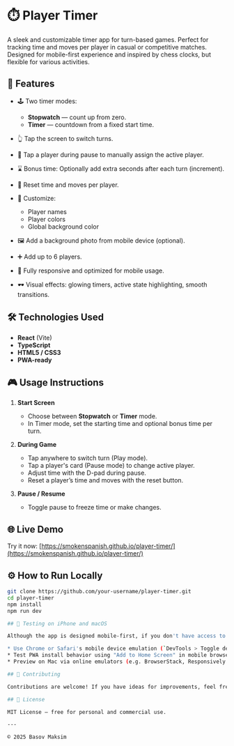 # ⏱️ Player Timer

A sleek and customizable timer app for turn-based games. Perfect for tracking time and moves per player in casual or competitive matches. Designed for mobile-first experience and inspired by chess clocks, but flexible for various activities.

## 🚀 Features

* 🕹️ Two timer modes:

  * **Stopwatch** — count up from zero.
  * **Timer** — countdown from a fixed start time.
* 👆 Tap the screen to switch turns.
* 🧍 Tap a player during pause to manually assign the active player.
* ⌛ Bonus time: Optionally add extra seconds after each turn (increment).
* 🔄 Reset time and moves per player.
* 🎨 Customize:

  * Player names
  * Player colors
  * Global background color
* 🖼️ Add a background photo from mobile device (optional).
* ➕ Add up to 6 players.
* 📱 Fully responsive and optimized for mobile usage.
* 🕶️ Visual effects: glowing timers, active state highlighting, smooth transitions.

## 🛠️ Technologies Used

* **React** (Vite)
* **TypeScript**
* **HTML5 / CSS3**
* **PWA-ready**

## 🎮 Usage Instructions

1. **Start Screen**

   * Choose between **Stopwatch** or **Timer** mode.
   * In Timer mode, set the starting time and optional bonus time per turn.

2. **During Game**

   * Tap anywhere to switch turn (Play mode).
   * Tap a player's card (Pause mode) to change active player.
   * Adjust time with the D-pad during pause.
   * Reset a player’s time and moves with the reset button.

3. **Pause / Resume**

   * Toggle pause to freeze time or make changes.

## 🌐 Live Demo

Try it now: [https://smokenspanish.github.io/player-timer/](https://smokenspanish.github.io/player-timer/)

## ⚙️ How to Run Locally

```bash
git clone https://github.com/your-username/player-timer.git
cd player-timer
npm install
npm run dev

## 🧪 Testing on iPhone and macOS

Although the app is designed mobile-first, if you don't have access to Apple devices:

* Use Chrome or Safari's mobile device emulation (`DevTools > Toggle device toolbar`)
* Test PWA install behavior using "Add to Home Screen" in mobile browser
* Preview on Mac via online emulators (e.g. BrowserStack, Responsively App)

## 🙌 Contributing

Contributions are welcome! If you have ideas for improvements, feel free to open an issue or submit a pull request.

## 📄 License

MIT License — free for personal and commercial use.

---

© 2025 Basov Maksim
